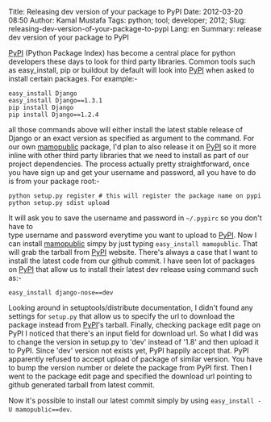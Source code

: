 Title: Releasing dev version of your package to PyPI
Date: 2012-03-20 08:50
Author: Kamal Mustafa
Tags:  python; tool; developer; 2012;
Slug: releasing-dev-version-of-your-package-to-pypi
Lang: en
Summary: release dev version of your package to PyPI

[PyPI](http://pypi.python.org/pypi) (Python Package Index) has become a
central place for python developers these days to look for third party
libraries. Common tools such as easy\_install, pip or buildout by
default will look into [PyPI](http://pypi.python.org/pypi) when asked to
install certain packages. For example:-

    easy_install Django
    easy_install Django==1.3.1
    pip install Django
    pip install Django==1.2.4

all those commands above will either install the latest stable release
of Django or an exact version as specified as argument to the command.
For our own [mamopublic](https://github.com/marimore/mamopublic)
package, I'd plan to also release it on
[PyPI](http://pypi.python.org/pypi) so it more inline with other third
party libraries that we need to install as part of our project
dependencies. The process actually pretty straightforward, once you have
sign up and get your username and password, all you have to do is from
your package root:-

    python setup.py register # this will register the package name on pypi
    python setup.py sdist upload

It will ask you to save the username and password in `~/.pypirc` so you
don't have to  
type username and password everytime you want to upload to
[PyPI](http://pypi.python.org/pypi). Now I can install
[mamopublic](https://github.com/marimore/mamopublic) simpy by just
typing `easy_install mamopublic`. That will grab the tarball from
[PyPI](http://pypi.python.org/pypi) website. There's always a case that
I want to install the latest code from our github commit. I have seen
lot of packages on [PyPI](http://pypi.python.org/pypi) that allow us to
install their latest dev release using command such as:-

    easy_install django-nose==dev

Looking around in setuptools/distribute documentation, I didn't found
any settings for `setup.py` that allow us to specify the url to download
the package instead from [PyPI](http://pypi.python.org/pypi)'s tarball.
Finally, checking package edit page on PyPI I noticed that there's an
input field for download url. So what I did was to change the version in
setup.py to 'dev' instead of '1.8' and then upload it to PyPI. Since
'dev' version not exists yet, PyPI happily accept that. PyPI apparently
refused to accept upload of package of similar version. You have to bump
the version number or delete the package from PyPI first. Then I went to
the package edit page and specified the download url pointing to github
generated tarball from latest commit.

Now it's possible to install our latest commit simply by using
`easy_install -U mamopublic==dev`.
